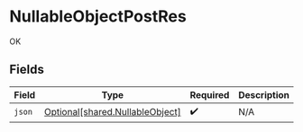 # NullableObjectPostRes

OK


## Fields

| Field                                                                        | Type                                                                         | Required                                                                     | Description                                                                  |
| ---------------------------------------------------------------------------- | ---------------------------------------------------------------------------- | ---------------------------------------------------------------------------- | ---------------------------------------------------------------------------- |
| `json`                                                                       | [Optional[shared.NullableObject]](undefined/models/shared/nullableobject.md) | :heavy_check_mark:                                                           | N/A                                                                          |